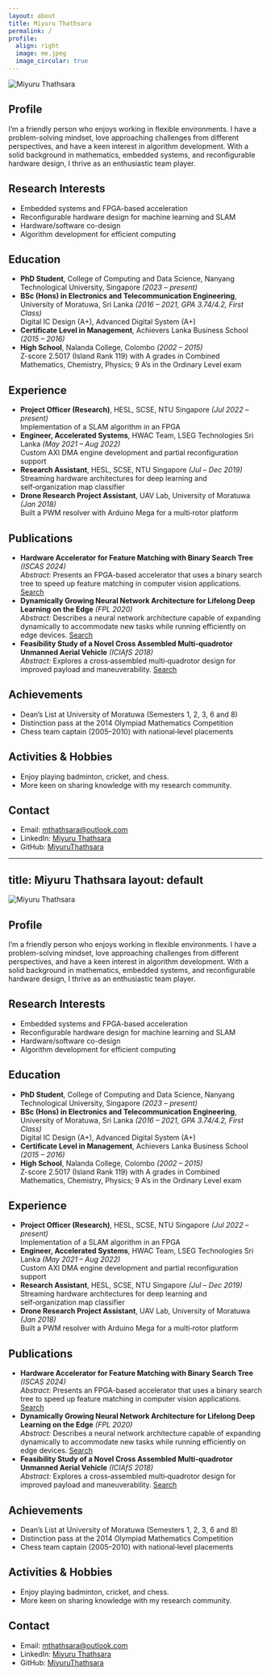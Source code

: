 ```yaml
---
layout: about
title: Miyuru Thathsara
permalink: /
profile:
  align: right
  image: me.jpeg
  image_circular: true
---
```


![Miyuru Thathsara](me.jpeg)

## Profile
I’m a friendly person who enjoys working in flexible environments. I have a problem-solving mindset, love approaching challenges from different perspectives, and have a keen interest in algorithm development. With a solid background in mathematics, embedded systems, and reconfigurable hardware design, I thrive as an enthusiastic team player.

## Research Interests
- Embedded systems and FPGA-based acceleration
- Reconfigurable hardware design for machine learning and SLAM
- Hardware/software co-design
- Algorithm development for efficient computing

## Education
- **PhD Student**, College of Computing and Data Science, Nanyang Technological University, Singapore *(2023 – present)*
- **BSc (Hons) in Electronics and Telecommunication Engineering**, University of Moratuwa, Sri Lanka *(2016 – 2021, GPA 3.74/4.2, First Class)*  
  Digital IC Design (A+), Advanced Digital System (A+)
- **Certificate Level in Management**, Achievers Lanka Business School *(2015 – 2016)*
- **High School**, Nalanda College, Colombo *(2002 – 2015)*  
  Z-score 2.5017 (Island Rank 119) with A grades in Combined Mathematics, Chemistry, Physics; 9 A’s in the Ordinary Level exam

## Experience
- **Project Officer (Research)**, HESL, SCSE, NTU Singapore *(Jul 2022 – present)*  
  Implementation of a SLAM algorithm in an FPGA
- **Engineer, Accelerated Systems**, HWAC Team, LSEG Technologies Sri Lanka *(May 2021 – Aug 2022)*  
  Custom AXI DMA engine development and partial reconfiguration support
- **Research Assistant**, HESL, SCSE, NTU Singapore *(Jul – Dec 2019)*  
  Streaming hardware architectures for deep learning and self‑organization map classifier
- **Drone Research Project Assistant**, UAV Lab, University of Moratuwa *(Jan 2018)*  
  Built a PWM resolver with Arduino Mega for a multi‑rotor platform

## Publications
- **Hardware Accelerator for Feature Matching with Binary Search Tree** *(ISCAS&nbsp;2024)*  
  *Abstract:* Presents an FPGA-based accelerator that uses a binary search tree to speed up feature matching in computer vision applications. [Search](https://www.google.com/search?q=Hardware+Accelerator+for+Feature+Matching+with+Binary+Search+Tree)
- **Dynamically Growing Neural Network Architecture for Lifelong Deep Learning on the Edge** *(FPL&nbsp;2020)*  
  *Abstract:* Describes a neural network architecture capable of expanding dynamically to accommodate new tasks while running efficiently on edge devices. [Search](https://www.google.com/search?q=Dynamically+Growing+Neural+Network+Architecture+for+Lifelong+Deep+Learning+on+the+Edge)
- **Feasibility Study of a Novel Cross Assembled Multi‑quadrotor Unmanned Aerial Vehicle** *(ICIAfS&nbsp;2018)*  
  *Abstract:* Explores a cross‑assembled multi‑quadrotor design for improved payload and maneuverability. [Search](https://www.google.com/search?q=Feasibility+Study+of+a+Novel+Cross+Assembled+Multi-quadrotor+Unmanned+Aerial+Vehicle)

## Achievements
- Dean’s List at University of Moratuwa (Semesters&nbsp;1, 2, 3, 6 and 8)
- Distinction pass at the 2014 Olympiad Mathematics Competition
- Chess team captain (2005–2010) with national‑level placements

## Activities & Hobbies
- Enjoy playing badminton, cricket, and chess. 
- More keen on sharing knowledge with my research community.

## Contact
- Email: [mthathsara@outlook.com](mailto:mthathsara@outlook.com)
- LinkedIn: [Miyuru Thathsara](https://lk.linkedin.com/in/miyuru-thathsara-07596518b)
- GitHub: [MiyuruThathsara](https://github.com/MiyuruThathsara)
---
title: Miyuru Thathsara
layout: default
---

![Miyuru Thathsara](me.jpeg)

## Profile
I’m a friendly person who enjoys working in flexible environments. I have a problem-solving mindset, love approaching challenges from different perspectives, and have a keen interest in algorithm development. With a solid background in mathematics, embedded systems, and reconfigurable hardware design, I thrive as an enthusiastic team player.

## Research Interests
- Embedded systems and FPGA-based acceleration
- Reconfigurable hardware design for machine learning and SLAM
- Hardware/software co-design
- Algorithm development for efficient computing

## Education
- **PhD Student**, College of Computing and Data Science, Nanyang Technological University, Singapore *(2023 – present)*
- **BSc (Hons) in Electronics and Telecommunication Engineering**, University of Moratuwa, Sri Lanka *(2016 – 2021, GPA 3.74/4.2, First Class)*  
  Digital IC Design (A+), Advanced Digital System (A+)
- **Certificate Level in Management**, Achievers Lanka Business School *(2015 – 2016)*
- **High School**, Nalanda College, Colombo *(2002 – 2015)*  
  Z-score 2.5017 (Island Rank 119) with A grades in Combined Mathematics, Chemistry, Physics; 9 A’s in the Ordinary Level exam

## Experience
- **Project Officer (Research)**, HESL, SCSE, NTU Singapore *(Jul 2022 – present)*  
  Implementation of a SLAM algorithm in an FPGA
- **Engineer, Accelerated Systems**, HWAC Team, LSEG Technologies Sri Lanka *(May 2021 – Aug 2022)*  
  Custom AXI DMA engine development and partial reconfiguration support
- **Research Assistant**, HESL, SCSE, NTU Singapore *(Jul – Dec 2019)*  
  Streaming hardware architectures for deep learning and self‑organization map classifier
- **Drone Research Project Assistant**, UAV Lab, University of Moratuwa *(Jan 2018)*  
  Built a PWM resolver with Arduino Mega for a multi‑rotor platform

## Publications
- **Hardware Accelerator for Feature Matching with Binary Search Tree** *(ISCAS&nbsp;2024)*  
  *Abstract:* Presents an FPGA-based accelerator that uses a binary search tree to speed up feature matching in computer vision applications. [Search](https://www.google.com/search?q=Hardware+Accelerator+for+Feature+Matching+with+Binary+Search+Tree)
- **Dynamically Growing Neural Network Architecture for Lifelong Deep Learning on the Edge** *(FPL&nbsp;2020)*  
  *Abstract:* Describes a neural network architecture capable of expanding dynamically to accommodate new tasks while running efficiently on edge devices. [Search](https://www.google.com/search?q=Dynamically+Growing+Neural+Network+Architecture+for+Lifelong+Deep+Learning+on+the+Edge)
- **Feasibility Study of a Novel Cross Assembled Multi‑quadrotor Unmanned Aerial Vehicle** *(ICIAfS&nbsp;2018)*  
  *Abstract:* Explores a cross‑assembled multi‑quadrotor design for improved payload and maneuverability. [Search](https://www.google.com/search?q=Feasibility+Study+of+a+Novel+Cross+Assembled+Multi-quadrotor+Unmanned+Aerial+Vehicle)

## Achievements
- Dean’s List at University of Moratuwa (Semesters&nbsp;1, 2, 3, 6 and 8)
- Distinction pass at the 2014 Olympiad Mathematics Competition
- Chess team captain (2005–2010) with national‑level placements

## Activities & Hobbies
- Enjoy playing badminton, cricket, and chess. 
- More keen on sharing knowledge with my research community.

## Contact
- Email: [mthathsara@outlook.com](mailto:mthathsara@outlook.com)
- LinkedIn: [Miyuru Thathsara](https://lk.linkedin.com/in/miyuru-thathsara-07596518b)
- GitHub: [MiyuruThathsara](https://github.com/MiyuruThathsara)
